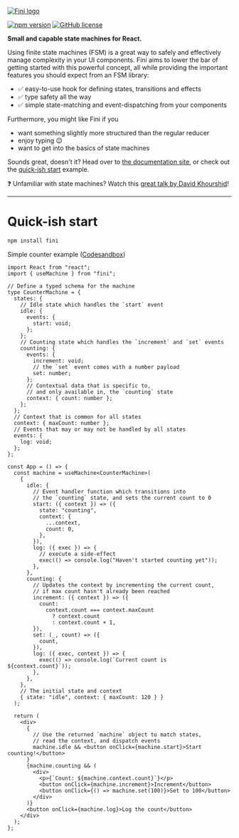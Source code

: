 [![Fini logo](https://fini.js.org/img/fini_normal.svg)](https://fini.js.org)

[![npm version](http://img.shields.io/npm/v/fini.svg?style=flat)](https://npmjs.org/package/fini "View this project on npm") [![GitHub license](https://img.shields.io/github/license/janovekj/fini)](https://github.com/janovekj/fini/blob/master/LICENSE "MIT license")

**Small and capable state machines for React.**

Using finite state machines (FSM) is a great way to safely and effectively manage complexity in your UI components. Fini aims to lower the bar of getting started with this powerful concept, all while providing the important features you should expect from an FSM library:

- ✅ easy-to-use hook for defining states, transitions and effects
- ✅ type safety all the way
- ✅ simple state-matching and event-dispatching from your components

Furthermore, you might like Fini if you

- want something slightly more structured than the regular reducer
- enjoy typing 😉
- want to get into the basics of state machines

Sounds great, doesn't it? Head over to [the documentation site](https://fini.js.org), or check out the [quick-ish start](#quick-start) example.

❓ Unfamiliar with state machines? Watch this [great talk by David Khourshid](https://www.youtube.com/watch?v=RqTxtOXcv8Y)!

---

# Quick-ish start

```bash
npm install fini
```

Simple counter example ([Codesandbox](https://codesandbox.io/s/fini-counter-example-ul43u?file=/src/App.tsx))

```tsx
import React from "react";
import { useMachine } from "fini";

// Define a typed schema for the machine
type CounterMachine = {
  states: {
    // Idle state which handles the `start` event
    idle: {
      events: {
        start: void;
      };
    };
    // Counting state which handles the `increment` and `set` events
    counting: {
      events: {
        increment: void;
        // the `set` event comes with a number payload
        set: number;
      };
      // Contextual data that is specific to,
      // and only available in, the `counting` state
      context: { count: number };
    };
  };
  // Context that is common for all states
  context: { maxCount: number };
  // Events that may or may not be handled by all states
  events: {
    log: void;
  };
};

const App = () => {
  const machine = useMachine<CounterMachine>(
    {
      idle: {
        // Event handler function which transitions into
        // the `counting` state, and sets the current count to 0
        start: ({ context }) => ({
          state: "counting",
          context: {
            ...context,
            count: 0,
          },
        }),
        log: ({ exec }) => {
          // execute a side-effect
          exec(() => console.log("Haven't started counting yet"));
        },
      },
      counting: {
        // Updates the context by incrementing the current count,
        // if max count hasn't already been reached
        increment: ({ context }) => ({
          count:
            context.count === context.maxCount
              ? context.count
              : context.count + 1,
        }),
        set: (_, count) => ({
          count,
        }),
        log: ({ exec, context }) => {
          exec(() => console.log(`Current count is ${context.count}`));
        },
      },
    },
    // The initial state and context
    { state: "idle", context: { maxCount: 120 } }
  );

  return (
    <div>
      {
        // Use the returned `machine` object to match states,
        // read the context, and dispatch events
        machine.idle && <button onClick={machine.start}>Start counting!</button>
      }
      {machine.counting && (
        <div>
          <p>{`Count: ${machine.context.count}`}</p>
          <button onClick={machine.increment}>Increment</button>
          <button onClick={() => machine.set(100)}>Set to 100</button>
        </div>
      )}
      <button onClick={machine.log}>Log the count</button>
    </div>
  );
};
```
